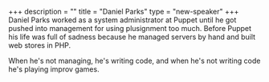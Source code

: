 +++
description = ""
title = "Daniel Parks"
type = "new-speaker"
+++
Daniel Parks worked as a system administrator at Puppet until he got pushed into
management for using plusignment too much. Before Puppet his life was full of
sadness because he managed servers by hand and built web stores in PHP.

When he's not managing, he's writing code, and when he's not writing code he's
playing improv games.